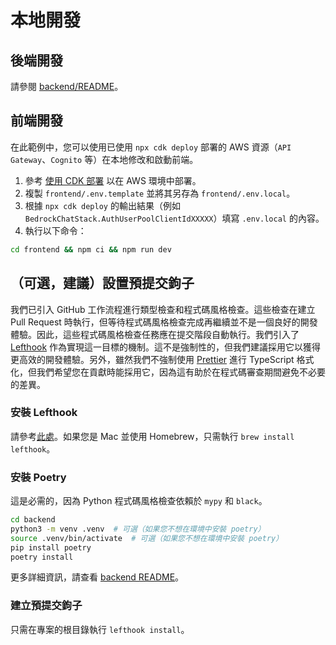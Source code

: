 # 本地開發

## 後端開發

請參閱 [backend/README](../backend/README_zh-TW.md)。

## 前端開發

在此範例中，您可以使用已使用 `npx cdk deploy` 部署的 AWS 資源（`API Gateway`、`Cognito` 等）在本地修改和啟動前端。

1. 參考 [使用 CDK 部署](../README.md#deploy-using-cdk) 以在 AWS 環境中部署。
2. 複製 `frontend/.env.template` 並將其另存為 `frontend/.env.local`。
3. 根據 `npx cdk deploy` 的輸出結果（例如 `BedrockChatStack.AuthUserPoolClientIdXXXXX`）填寫 `.env.local` 的內容。
4. 執行以下命令：

```zsh
cd frontend && npm ci && npm run dev
```

## （可選，建議）設置預提交鉤子

我們已引入 GitHub 工作流程進行類型檢查和程式碼風格檢查。這些檢查在建立 Pull Request 時執行，但等待程式碼風格檢查完成再繼續並不是一個良好的開發體驗。因此，這些程式碼風格檢查任務應在提交階段自動執行。我們引入了 [Lefthook](https://github.com/evilmartians/lefthook?tab=readme-ov-file#install) 作為實現這一目標的機制。這不是強制性的，但我們建議採用它以獲得更高效的開發體驗。另外，雖然我們不強制使用 [Prettier](https://prettier.io/) 進行 TypeScript 格式化，但我們希望您在貢獻時能採用它，因為這有助於在程式碼審查期間避免不必要的差異。

### 安裝 Lefthook

請參考[此處](https://github.com/evilmartians/lefthook#install)。如果您是 Mac 並使用 Homebrew，只需執行 `brew install lefthook`。

### 安裝 Poetry

這是必需的，因為 Python 程式碼風格檢查依賴於 `mypy` 和 `black`。

```sh
cd backend
python3 -m venv .venv  # 可選（如果您不想在環境中安裝 poetry）
source .venv/bin/activate  # 可選（如果您不想在環境中安裝 poetry）
pip install poetry
poetry install
```

更多詳細資訊，請查看 [backend README](../backend/README_zh-TW.md)。

### 建立預提交鉤子

只需在專案的根目錄執行 `lefthook install`。